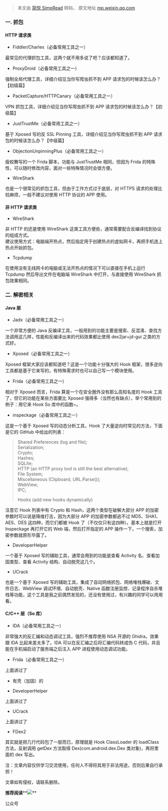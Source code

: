 > 本文由 [简悦 SimpRead](http://ksria.com/simpread/) 转码， 原文地址 [mp.weixin.qq.com](https://mp.weixin.qq.com/s/eAFIpqNUqqpoHjwVClAc8g)

### 一. 抓包

#### HTTP 请求类

*   Fiddler/Charles（必备常用工具之一）
    

最常见的代理抓包工具，这两个就不用多说了吧？应该都知道了。

*   ProxyDroid（必备常用工具之一）
    

强制全局代理工具，详细介绍见当你写爬虫抓不到 APP 请求包的时候该怎么办？【初级篇】

*   PacketCapture/HTTPCanary（必备常用工具之一）
    

VPN 抓包工具，详细介绍见当你写爬虫抓不到 APP 请求包的时候该怎么办？【初级篇】

*   JustTrustMe（必备常用工具之一）
    

基于 Xposed 写的反 SSL Pinning 工具，详细介绍见当你写爬虫抓不到 APP 请求包的时候该怎么办？【中级篇】

*   ObjectionUnpinningPlus（必备常用工具之一）
    

瘦蛟舞写的一个 Frida 脚本，功能与 JustTrustMe 相同，但因为 Frida 的特殊性，可以随时修改内容，面对一些特殊情况时会很方便。

*   WireShark
    

也是一个很常见的抓包工具，但由于工作方式过于底层，对 HTTPS 请求的处理比较麻烦，一般不建议对使用 HTTP 协议的 APP 使用。

#### 非 HTTP 请求类

*   WireShark
    

非 HTTP 的还是使用 WireShark 这类工具方便些，通常需要配合反编译找到协议的组成方式。  
建议使用方式：电脑端开热点，然后指定用于创建热点的虚拟网卡，再把手机连上热点开始抓包。

*   Tcpdump
    

在使用没有无线网卡的电脑或无法开热点的情况下可以直接在手机上运行 Tcpdump 然后导出文件在电脑端 WireShark 中打开，与直接使用 WireShark 抓包效果相同。

### 二. 解密相关

#### Java 层

*   Jadx（必备常用工具之一）
    

一个非常方便的 Java 反编译工具，一般用到的功能主要是搜索、反混淆、查找方法调用这几样，性能和反编译出来的代码效果都比使用 dex2jar+jd-gui 之类的方式好。

*   Xposed（必备常用工具之一）
    

Xposed 框架大家应该都知道吧？这是一个功能十分强大的 Hook 框架，很多逆向工具都是基于它来写的，有特殊需求时也可以自己写一个模块使用。

*   Frida（必备常用工具之一）
    

相对于 Xposed 而言，Frida 算是一个在安全圈外没有那么高知名度的 Hook 工具了，但它的功能在某些方面要比 Xposed 强得多（当然也有缺点），举个常用到的例子：用它来 Hook So 库中的函数~。

*   inspeckage（必备常用工具之一）
    

这是一个基于 Xposed 写的动态分析工具，Hook 了大量逆向时常见的方法，下面是它的 GitHub 中给出的列表：

> Shared Preferences (log and file);  
> Serialization;  
> Crypto;  
> Hashes;  
> SQLite;  
> HTTP (an HTTP proxy tool is still the best alternative);  
> File System;  
> Miscellaneous (Clipboard, URL.Parse());  
> WebView;  
> IPC;
> 
> Hooks (add new hooks dynamically)

注意它 Hook 列表中有 Crypto 和 Hash，这两个类型在破解大部分 APP 的加密参数时可以说是降维打击，因为大部分 APP 的加密参数都逃不过 MD5、SHA1、AES、DES 这四种，而它们都被 Hook 了（不仅仅只有这四种）。基本上就是打开 Inspeckage 再打开它的 Web 端，然后打开指定的 APP 操作一下，一个搜索，加密参数就原形毕露了。

*   DeveloperHelper
    

一个基于 Xposed 写的辅助工具，通常会用到的功能是查看 Activity 名、查看加固类型、查看 Activity 结构、自动脱壳这几个。

*   UCrack
    

也是一个基于 Xposed 写的辅助工具，集成了自动网络抓包、网络堆栈爆破、文件日志、WebView 调试环境、自动脱壳、Native 函数注册监控、记录程序自杀堆栈等功能，这个工具是我之前偶然发现的，还没有使用过，有兴趣的同学可以用用看。

#### C/C++ 层（So 库）

*   IDA（必备常用工具之一）
    

非常强大的反汇编和动态调试工具，强烈不推荐使用 NSA 开源的 Ghidra，效果跟 IDA 比起来差太多了。IDA 可以在反汇编之后将汇编代码转成伪 C 代码，并且能在手机端启动了服务端之后注入 APP 进程使用动态调试功能。

*   Frida（必备常用工具之一）
    

上面讲过了

*   有壳（加固）的
    
*   DeveloperHelper
    

上面讲过了

*   UCrack
    

上面讲过了

*   FDex2
    

其实就是把几行代码包了一层而已，原理就是 Hook ClassLoader 的 loadClass 方法，反射调用 getDex 方法取得 Dex(com.android.dex.Dex 类对象)，再将里面的 dex 写出。 

注：文章内容仅供学习交流使用，任何人不得将其用于非法用途，否则后果自行承担！

文章如有侵权，请联系删除。  

**推荐阅读****[![](https://mmbiz.qpic.cn/mmbiz_png/bMyibjv83iavyIDG0WicDG27ztM2s7iaVSWKiaPdxYic8tYjCatQzf9FicdZiar5r7f7OgcbY4jFaTTQ3HibkFZIWEzrsGg/640?wx_fmt=png)](http://mp.weixin.qq.com/s?__biz=MzAwMjA5OTY5Ng==&mid=2247493726&idx=2&sn=ea7c8b6a9a2814777ef818d2d4032f4e&chksm=9acd38c1adbab1d7c352c6a7258b9b4c65e6a6524eab769950f76016c667f4efa8cb8d1f5d4c&scene=21#wechat_redirect)**

公众号